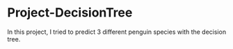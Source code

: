 # Project-DecisionTree

In this project, I tried to predict 3 different penguin species with the decision tree.
